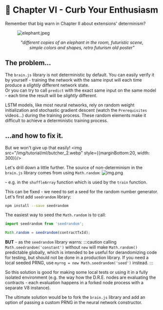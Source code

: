 # 🔨 Chapter VI - Curb Your Enthusiasm
Remember that big warn in Chapter II about extensions' determinism?

<figure style={{width: 400}}>

![elephant.jpeg](/img/tutorial/ml/elephant.jpeg)
<figcaption align = "center"><i>"different copies of an elephant in the room, futuristic scene, simple colors and shapes, retro futurism old poster"</i></figcaption>

</figure>

## The problem...

The `brain.js` library is not deterministic by default.
You can easily verify it by yourself - training the network with the same input will each time produce
a _slightly_ different network state.  
Or you can try to call `predict` with the exact same input on the same model - each time the result will be _slightly_ different.

LSTM models, like most neural networks, rely on random weight initialization and stochastic gradient descent (watch the `Prerequisites` videos...) during
the training process. These random elements make it difficult to achieve a deterministic training process.

## ...and how to fix it.
But we won't give up that easily!
<img src="/img/tutorial/ml/butcher_2.webp"  style={{marginBottom:20, width: 300}}/>

Let's drill down a little further. The source of non-determinism in the `brain.js` library comes from using `Math.random`:
![img.png](/img/tutorial/ml/brainjs.png)

\- e.g. in the `shuffleArray` function which is used by the `train` function.

This can be fixed - we need to set a seed for the random number generator.
Let's first add `seedrandom` library:  
```sh
npm install --save seedrandom
```

The easiest way to seed the `Math.random` is to call:
```js
import seedrandom from 'seedrandom';

Math.random = seedrandom(contractTxId);
```

**BUT** - as the `seedrandom` library warns:
:::caution
calling `Math.seedrandom('constant')` without `new` will make `Math.random()` predictable globally,
which is intended to be useful for derandomizing code for testing, but should not be done in a production library.
If you need a local seeded PRNG, use `myrng = new Math.seedrandom('seed')` instead.
:::

So this solution is good for making some local tests or using it in a fully isolated environment (e.g. the way how
the D.R.E. nodes are evaluating the contracts - each evaluation happens in a forked node process with a separate V8 instance).

The ultimate solution would be to fork the `brain.js` library and add an option of passing a custom PRNG in the neural network
constructor.
